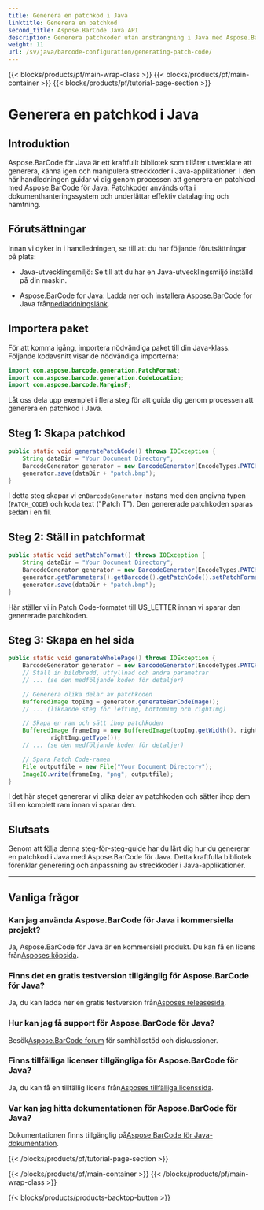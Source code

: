 ```yaml
---
title: Generera en patchkod i Java
linktitle: Generera en patchkod
second_title: Aspose.BarCode Java API
description: Generera patchkoder utan ansträngning i Java med Aspose.BarCode. Följ vår steg-för-steg-guide för effektiv generering av streckkoder.
weight: 11
url: /sv/java/barcode-configuration/generating-patch-code/
---
```


{{< blocks/products/pf/main-wrap-class >}}
{{< blocks/products/pf/main-container >}}
{{< blocks/products/pf/tutorial-page-section >}}

# Generera en patchkod i Java


## Introduktion

Aspose.BarCode för Java är ett kraftfullt bibliotek som tillåter utvecklare att generera, känna igen och manipulera streckkoder i Java-applikationer. I den här handledningen guidar vi dig genom processen att generera en patchkod med Aspose.BarCode för Java. Patchkoder används ofta i dokumenthanteringssystem och underlättar effektiv datalagring och hämtning.

## Förutsättningar

Innan vi dyker in i handledningen, se till att du har följande förutsättningar på plats:

- Java-utvecklingsmiljö: Se till att du har en Java-utvecklingsmiljö inställd på din maskin.

-  Aspose.BarCode for Java: Ladda ner och installera Aspose.BarCode for Java från[nedladdningslänk](https://releases.aspose.com/barcode/java/).

## Importera paket

För att komma igång, importera nödvändiga paket till din Java-klass. Följande kodavsnitt visar de nödvändiga importerna:

```java
import com.aspose.barcode.generation.PatchFormat;
import com.aspose.barcode.generation.CodeLocation;
import com.aspose.barcode.MarginsF;
```

Låt oss dela upp exemplet i flera steg för att guida dig genom processen att generera en patchkod i Java.

## Steg 1: Skapa patchkod

```java
public static void generatePatchCode() throws IOException {
    String dataDir = "Your Document Directory";
    BarcodeGenerator generator = new BarcodeGenerator(EncodeTypes.PATCH_CODE, "Patch T");
    generator.save(dataDir + "patch.bmp");
}
```

 I detta steg skapar vi en`BarcodeGenerator` instans med den angivna typen (`PATCH_CODE`) och koda text ("Patch T"). Den genererade patchkoden sparas sedan i en fil.

## Steg 2: Ställ in patchformat

```java
public static void setPatchFormat() throws IOException {
    String dataDir = "Your Document Directory";
    BarcodeGenerator generator = new BarcodeGenerator(EncodeTypes.PATCH_CODE, "Patch T");
    generator.getParameters().getBarcode().getPatchCode().setPatchFormat(PatchFormat.US_LETTER);
    generator.save(dataDir + "patch.bmp");
}
```

Här ställer vi in Patch Code-formatet till US_LETTER innan vi sparar den genererade patchkoden.

## Steg 3: Skapa en hel sida

```java
public static void generateWholePage() throws IOException {
    BarcodeGenerator generator = new BarcodeGenerator(EncodeTypes.PATCH_CODE, "Patch T");
    // Ställ in bildbredd, utfyllnad och andra parametrar
    // ... (se den medföljande koden för detaljer)

    // Generera olika delar av patchkoden
    BufferedImage topImg = generator.generateBarCodeImage();
    // ... (liknande steg för leftImg, bottomImg och rightImg)

    // Skapa en ram och sätt ihop patchkoden
    BufferedImage frameImg = new BufferedImage(topImg.getWidth(), rightImg.getHeight() + 2 * topImg.getHeight(),
            rightImg.getType());
    // ... (se den medföljande koden för detaljer)

    // Spara Patch Code-ramen
    File outputfile = new File("Your Document Directory");
    ImageIO.write(frameImg, "png", outputfile);
}
```

I det här steget genererar vi olika delar av patchkoden och sätter ihop dem till en komplett ram innan vi sparar den.

## Slutsats

Genom att följa denna steg-för-steg-guide har du lärt dig hur du genererar en patchkod i Java med Aspose.BarCode för Java. Detta kraftfulla bibliotek förenklar generering och anpassning av streckkoder i Java-applikationer.

---

## Vanliga frågor

### Kan jag använda Aspose.BarCode för Java i kommersiella projekt?
 Ja, Aspose.BarCode för Java är en kommersiell produkt. Du kan få en licens från[Asposes köpsida](https://purchase.aspose.com/buy).

### Finns det en gratis testversion tillgänglig för Aspose.BarCode för Java?
 Ja, du kan ladda ner en gratis testversion från[Asposes releasesida](https://releases.aspose.com/).

### Hur kan jag få support för Aspose.BarCode för Java?
 Besök[Aspose.BarCode forum](https://forum.aspose.com/c/barcode/13) för samhällsstöd och diskussioner.

### Finns tillfälliga licenser tillgängliga för Aspose.BarCode för Java?
 Ja, du kan få en tillfällig licens från[Asposes tillfälliga licenssida](https://purchase.aspose.com/temporary-license/).

### Var kan jag hitta dokumentationen för Aspose.BarCode för Java?
 Dokumentationen finns tillgänglig på[Aspose.BarCode för Java-dokumentation](https://reference.aspose.com/barcode/java/).

{{< /blocks/products/pf/tutorial-page-section >}}

{{< /blocks/products/pf/main-container >}}
{{< /blocks/products/pf/main-wrap-class >}}

{{< blocks/products/products-backtop-button >}}
